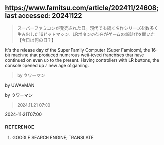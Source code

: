## https://www.famitsu.com/article/202411/24608; last accessed: 20241122

> スーパーファミコンが発売された日。現代でも続く名作シリーズを数多く生み出した16ビットマシン。LRボタンの存在がゲームの新時代を開いた【今日は何の日？】

It's the release day of the Super Family Computer (Super Famicom), the 16-bit machine that produced numerous well-loved franchises that have continued on even up to the present. Having controllers with LR buttons, the console opened up a new age of gaming.

> by ウワーマン

by UWAAMAN

by ウワーマン

> 2024.11.21 07:00

2024-11-21T07:00 

### REFERENCE

1) GOOGLE SEARCH ENGINE; TRANSLATE
